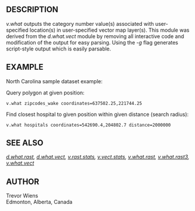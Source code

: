 ## DESCRIPTION

*v.what* outputs the category number value(s) associated with
user-specified location(s) in user-specified vector map layer(s). This
module was derived from the *d.what.vect* module by removing all
interactive code and modification of the output for easy parsing. Using
the *-g* flag generates script-style output which is easily parsable.

## EXAMPLE

North Carolina sample dataset example:

Query polygon at given position:

```shell
v.what zipcodes_wake coordinates=637502.25,221744.25
```

Find closest hospital to given position within given distance (search
radius):

```shell
v.what hospitals coordinates=542690.4,204802.7 distance=2000000
```

## SEE ALSO

*[d.what.rast](d.what.rast.md), [d.what.vect](d.what.vect.md),
[v.rast.stats](v.rast.stats.md), [v.vect.stats](v.vect.stats.md),
[v.what.rast](v.what.rast.md), [v.what.rast3](v.what.rast3.md),
[v.what.vect](v.what.vect.md)*

## AUTHOR

Trevor Wiens  
Edmonton, Alberta, Canada

